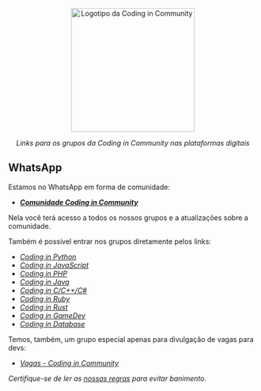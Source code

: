 <div align="center">
    <a href="https://github.com/Coding-in-community">
        <img src="https://user-images.githubusercontent.com/50463866/133183082-28d88ed5-1c65-4922-adbc-e56d0d718f9d.png" alt="Logotipo da Coding in Community" width="250px" />
    </a>
    <br />
    <p><i>Links para os grupos da Coding in Community nas plataformas digitais</i></p>
</div>


## WhatsApp

Estamos no WhatsApp em forma de comunidade:

- [***Comunidade Coding in Community***](https://chat.whatsapp.com/DMSbokWTwD26gl7Wr5nDLz)

Nela você terá acesso a todos os nossos grupos e a atualizações sobre a comunidade.

Também é possível entrar nos grupos diretamente pelos links:

- [*Coding in Python*](https://chat.whatsapp.com/Chg19Te4foiEBVsH0Lp1S7)
- [*Coding in JavaScript*](https://chat.whatsapp.com/H5sFRuP2w3W815eQZoeewL)
- [*Coding in PHP*](https://chat.whatsapp.com/KopiVXbWhDGEoRykMhqjIE)
- [*Coding in Java*](https://chat.whatsapp.com/HTtJd1U1KLBAHzexfGkol6)
- [*Coding in C/C++/C#*](https://chat.whatsapp.com/DCKXhC29PmVD2CFYpSOe48)
- [*Coding in Ruby*](https://chat.whatsapp.com/LJyxcoZjk9VLVwH1HJTMHU)
- [*Coding in Rust*](https://chat.whatsapp.com/Dwu5b0gJb6vHUwoeXzdK1j)
- [*Coding in GameDev*](https://chat.whatsapp.com/ByL6E2OU1fZ8lyU7SlCcbO)
- [*Coding in Database*](https://chat.whatsapp.com/HSH3AhU7JQm4dgZZtctcTE)

Temos, também, um grupo especial apenas para divulgação de vagas para devs:

- [*Vagas - Coding in Community*](https://chat.whatsapp.com/FOpZzNchr5VBkNjvYPk6Jm)

_Certifique-se de ler as [nossas regras](https://github.com/Coding-in-community/rules) para evitar banimento._
